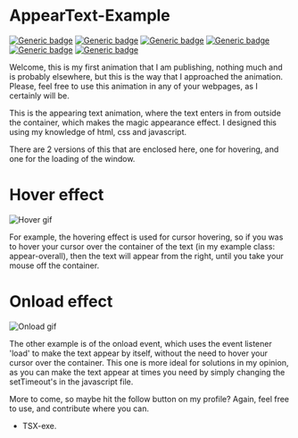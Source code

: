 # AppearText-Example

[![Generic badge](https://img.shields.io/badge/Contributions-Welcome!-brightgreen.svg)](https://shields.io/) [![Generic badge](https://img.shields.io/badge/Working-Yes!-brightgreen.svg)](https://shields.io/) [![Generic badge](https://img.shields.io/badge/Version-1.0.3-blueviolet.svg)](https://shields.io/) [![Generic badge](https://img.shields.io/badge/Uses-HTML-blueviolet.svg)](https://shields.io/) [![Generic badge](https://img.shields.io/badge/Uses-CSS-blueviolet.svg)](https://shields.io/) [![Generic badge](https://img.shields.io/badge/Uses-JavaScript-blueviolet.svg)](https://shields.io/)

Welcome, this is my first animation that I am publishing, nothing much and is probably elsewhere, but this is the way that I approached the animation.
Please, feel free to use this animation in any of your webpages, as I certainly will be.

This is the appearing text animation, where the text enters in from outside the container, which makes the magic appearance effect. I designed this using my knowledge of html, css and javascript.

There are 2 versions of this that are enclosed here, one for hovering, and one for the loading of the window.

# Hover effect

![Hover gif](https://i.imgur.com/tNTU7xb.gif)

For example, the hovering effect is used for cursor hovering, so if you was to hover your cursor over the container of the text (in my example class: appear-overall), then the text will appear from the right, until you take your mouse off the container.

# Onload effect

![Onload gif](https://i.imgur.com/KrwvQLc.gif)

The other example is of the onload event, which uses the event listener 'load' to make the text appear by itself, without the need to hover your cursor over the container. This one is more ideal for solutions in my opinion, as you can make the text appear at times you need by simply changing the setTimeout's in the javascript file. 


More to come, so maybe hit the follow button on my profile? Again, feel free to use, and contribute where you can.

- TSX-exe.
